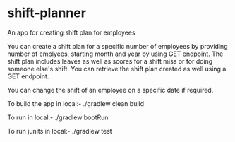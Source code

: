 # shift-planner
An app for creating shift plan for employees

You can create a shift plan for a specific number of employees by providing number of emplyees, starting month and year by using GET endpoint.
The shift plan includes leaves as well as scores for a shift miss or for doing someone else's shift.
You can retrieve the shift plan created as well using a GET endpoint. 

You can change the shift of an employee on a specific date if required.

To build the app in local:-
./gradlew clean build

To run in local:-
./gradlew bootRun 

To run junits in local:-
./gradlew test
